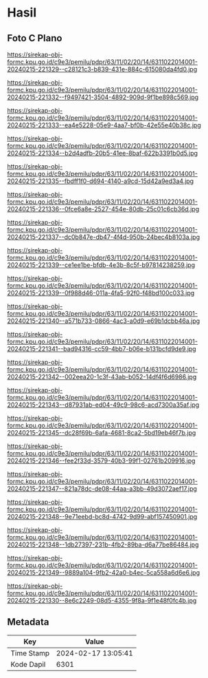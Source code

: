 # Hasil

## Foto C Plano

https://sirekap-obj-formc.kpu.go.id/c9e3/pemilu/pdpr/63/11/02/20/14/6311022014001-20240215-221329--c28121c3-b839-431e-884c-615080da4fd0.jpg

https://sirekap-obj-formc.kpu.go.id/c9e3/pemilu/pdpr/63/11/02/20/14/6311022014001-20240215-221332--f9497421-3504-4892-909d-9f1be898c569.jpg

https://sirekap-obj-formc.kpu.go.id/c9e3/pemilu/pdpr/63/11/02/20/14/6311022014001-20240215-221333--ea4e5228-05e9-4aa7-bf0b-42e55e40b38c.jpg

https://sirekap-obj-formc.kpu.go.id/c9e3/pemilu/pdpr/63/11/02/20/14/6311022014001-20240215-221334--b2d4adfb-20b5-41ee-8baf-622b3391b0d5.jpg

https://sirekap-obj-formc.kpu.go.id/c9e3/pemilu/pdpr/63/11/02/20/14/6311022014001-20240215-221335--fbdff1f0-d694-4140-a9cd-15d42a9ed3a4.jpg

https://sirekap-obj-formc.kpu.go.id/c9e3/pemilu/pdpr/63/11/02/20/14/6311022014001-20240215-221336--0fce6a8e-2527-454e-80db-25c01c6cb36d.jpg

https://sirekap-obj-formc.kpu.go.id/c9e3/pemilu/pdpr/63/11/02/20/14/6311022014001-20240215-221337--dc0b847e-db47-4f4d-950b-24bec4b8103a.jpg

https://sirekap-obj-formc.kpu.go.id/c9e3/pemilu/pdpr/63/11/02/20/14/6311022014001-20240215-221339--ce1ee1be-bfdb-4e3b-8c5f-b97814238259.jpg

https://sirekap-obj-formc.kpu.go.id/c9e3/pemilu/pdpr/63/11/02/20/14/6311022014001-20240215-221339--0f988d46-011a-4fa5-92f0-f48bd100c033.jpg

https://sirekap-obj-formc.kpu.go.id/c9e3/pemilu/pdpr/63/11/02/20/14/6311022014001-20240215-221340--a571b733-0866-4ac3-a0d9-e69b1dcbb46a.jpg

https://sirekap-obj-formc.kpu.go.id/c9e3/pemilu/pdpr/63/11/02/20/14/6311022014001-20240215-221341--bad94316-cc59-4bb7-b06e-b131bcfd9de9.jpg

https://sirekap-obj-formc.kpu.go.id/c9e3/pemilu/pdpr/63/11/02/20/14/6311022014001-20240215-221342--002eea20-1c3f-43ab-b052-14df4f6d6986.jpg

https://sirekap-obj-formc.kpu.go.id/c9e3/pemilu/pdpr/63/11/02/20/14/6311022014001-20240215-221343--d87931ab-ed04-49c9-98c6-acd7300a35af.jpg

https://sirekap-obj-formc.kpu.go.id/c9e3/pemilu/pdpr/63/11/02/20/14/6311022014001-20240215-221345--dc28f69b-6afa-4681-8ca2-5bd19eb46f7b.jpg

https://sirekap-obj-formc.kpu.go.id/c9e3/pemilu/pdpr/63/11/02/20/14/6311022014001-20240215-221346--fee2f33d-3579-40b3-99f1-02761b209916.jpg

https://sirekap-obj-formc.kpu.go.id/c9e3/pemilu/pdpr/63/11/02/20/14/6311022014001-20240215-221347--821a78dc-de08-44aa-a3bb-49d3072aef17.jpg

https://sirekap-obj-formc.kpu.go.id/c9e3/pemilu/pdpr/63/11/02/20/14/6311022014001-20240215-221348--9e71eebd-bc8d-4742-9d99-abf157450901.jpg

https://sirekap-obj-formc.kpu.go.id/c9e3/pemilu/pdpr/63/11/02/20/14/6311022014001-20240215-221348--1db27397-231b-4fb2-89ba-d6a77be86484.jpg

https://sirekap-obj-formc.kpu.go.id/c9e3/pemilu/pdpr/63/11/02/20/14/6311022014001-20240215-221349--9889a104-9fb2-42a0-b4ec-5ca558a6d6e6.jpg

https://sirekap-obj-formc.kpu.go.id/c9e3/pemilu/pdpr/63/11/02/20/14/6311022014001-20240215-221330--8e6c2249-08d5-4355-9f8a-9f1e48f0fc4b.jpg


## Metadata

| Key        | Value               |
| ---------- | ------------------- |
| Time Stamp | 2024-02-17 13:05:41 |
| Kode Dapil | 6301                |



